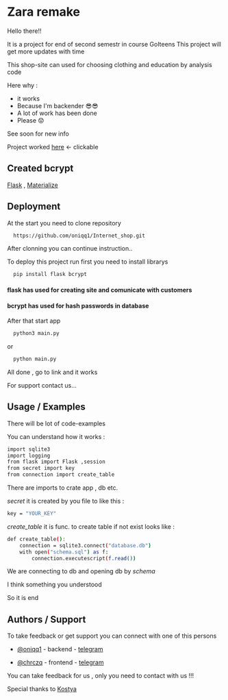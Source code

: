 
# Zara remake
Hello there!!




It is a project for end of second semestr in course GoIteens
This project will get more updates with time

This shop-site can used for choosing clothing and education by 
analysis code

Here why :

*  it works
*  Because I'm backender 😎😎
*  А lot of work has been done
*  Please 😟


See soon for new info

Project worked [here](http://116.203.195.165:32322/) <- clickable


## Created bcrypt

[Flask](https://flask.palletsprojects.com/en/stable/) , [Materialize](https://materializecss.com/)





## Deployment

At the start you need to clone repository

```bash
  https://github.com/oniqq1/Internet_shop.git
```
After clonning you can continue instruction..

To deploy this project run first you need to install librarys

```bash
  pip install flask bcrypt
```

#### flask has used for creating site and comunicate with customers

#### bcrypt has used for hash passwords in database

After that start app

```bash
  python3 main.py
```

or

```bash
  python main.py
```

All done , go to link and it works

For support contact us...






## Usage / Examples

There will be lot of code-examples

You can understand how it works :

```bash
import sqlite3
import logging
from flask import Flask ,session
from secret import key
from connection import create_table
```

There are imports to crate app , db etc. 

*secret* it is created by you file to like this :

```bash
key = "YOUR_KEY"
```

*create_table* it is func. to create table if not exist looks like :

```bash
def create_table():
    connection = sqlite3.connect("database.db")
    with open("schema.sql") as f:
        connection.executescript(f.read())
```

We are connecting to db and opening db by *schema*

I think something you understood

So it is end
## Authors / Support

To take feedback or get support you can connect with one of this persons



- [@oniqq1](https://github.com/oniqq1)  - backend  - [telegram](https://t.me/oinqqq)

- [@chrczq](https://github.com/chrczq)  - frontend - [telegram](https://t.me/chrczq)

You can take feedback for us , only you need to contact with us !!!

Special thanks to [Kostya](https://github.com/KostyaTeacher)
